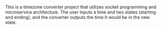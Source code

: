 This is a timezone converter project that utilizes socket programming and microservice architecture. The user inputs a time and two states (starting and ending), and the converter outputs the time it would be in the new state. 
